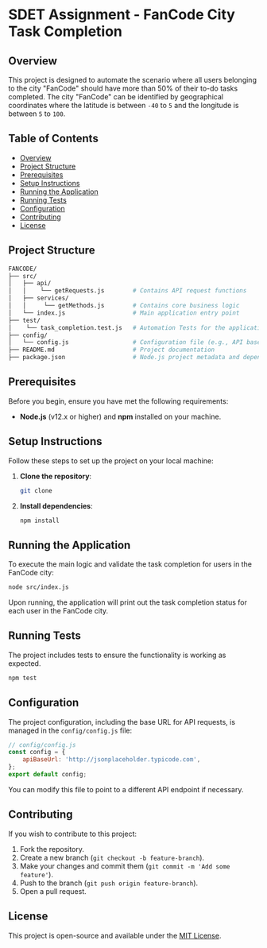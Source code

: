 # SDET Assignment - FanCode City Task Completion

## Overview
This project is designed to automate the scenario where all users belonging to the city "FanCode" should have more than 50% of their to-do tasks completed. The city "FanCode" can be identified by geographical coordinates where the latitude is between `-40` to `5` and the longitude is between `5` to `100`.

## Table of Contents
- [Overview](#overview)
- [Project Structure](#project-structure)
- [Prerequisites](#prerequisites)
- [Setup Instructions](#setup-instructions)
- [Running the Application](#running-the-application)
- [Running Tests](#running-tests)
- [Configuration](#configuration)
- [Contributing](#contributing)
- [License](#license)

## Project Structure
```bash
FANCODE/
├── src/
│   ├── api/
│   │    └── getRequests.js        # Contains API request functions
│   ├── services/
│   │     └── getMethods.js        # Contains core business logic
│   └── index.js                   # Main application entry point
├── test/
│    └── task_completion.test.js   # Automation Tests for the application
├── config/
│   └── config.js                  # Configuration file (e.g., API base URL)
├── README.md                      # Project documentation
├── package.json                   # Node.js project metadata and dependencies
```

## Prerequisites
Before you begin, ensure you have met the following requirements:
- **Node.js** (v12.x or higher) and **npm** installed on your machine.

## Setup Instructions
Follow these steps to set up the project on your local machine:

1. **Clone the repository**:
   ```bash
   git clone 
   ```

2. **Install dependencies**:
   ```bash
   npm install
   ```

## Running the Application
To execute the main logic and validate the task completion for users in the FanCode city:
```bash
node src/index.js
```
Upon running, the application will print out the task completion status for each user in the FanCode city.

## Running Tests
The project includes tests to ensure the functionality is working as expected.
```bash
npm test
```

## Configuration
The project configuration, including the base URL for API requests, is managed in the `config/config.js` file:

```javascript
// config/config.js
const config = {
    apiBaseUrl: 'http://jsonplaceholder.typicode.com',
};
export default config;
```
You can modify this file to point to a different API endpoint if necessary.

## Contributing
If you wish to contribute to this project:

1. Fork the repository.
2. Create a new branch (`git checkout -b feature-branch`).
3. Make your changes and commit them (`git commit -m 'Add some feature'`).
4. Push to the branch (`git push origin feature-branch`).
5. Open a pull request.

## License
This project is open-source and available under the [MIT License](LICENSE).
